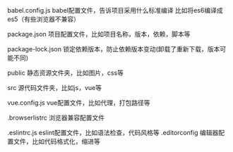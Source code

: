 babel.config.js babel配置文件，告诉项目采用什么标准编译 比如将es6编译成es5（有些浏览器不兼容）

package.json 项目配置文件，比如项目名称，版本，依赖，脚本等

package-lock.json 锁定依赖版本，防止依赖版本变动(卸载了重新下载，版本可能不同)

public 静态资源文件夹，比如图片，css等

src 源代码文件夹，比如js，vue等

vue.config.js vue配置文件，比如代理，打包路径等

.browserlistrc 浏览器兼容配置文件

.eslintrc.js eslint配置文件，比如语法检查，代码风格等
.editorconfig 编辑器配置文件，比如代码格式化，缩进等

